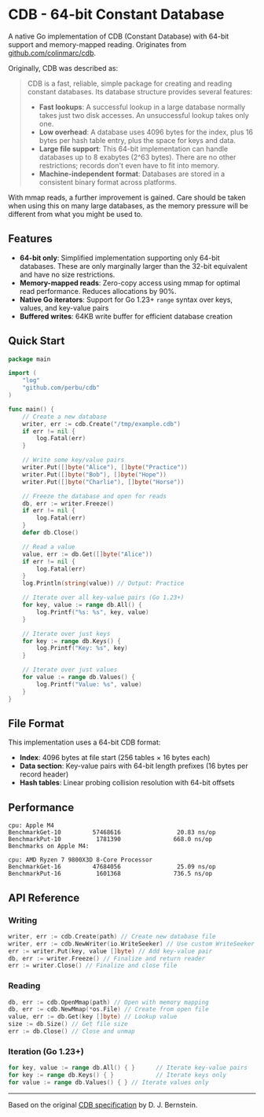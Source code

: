 # CDB - 64-bit Constant Database

A native Go implementation of CDB (Constant Database) with 64-bit support and memory-mapped reading. Originates
from [github.com/colinmarc/cdb](https://github.com/colinmarc/cdb).

Originally, CDB was described as:
> CDB is a fast, reliable, simple package for creating and reading constant databases. Its database structure provides
> several features:
> - **Fast lookups**: A successful lookup in a large database normally takes just two disk accesses. An unsuccessful
    lookup takes only one.
> - **Low overhead**: A database uses 4096 bytes for the index, plus 16 bytes per hash table entry, plus the space for
    keys and data.
> - **Large file support**: This 64-bit implementation can handle databases up to 8 exabytes (2^63 bytes). There are no
    other restrictions; records don't even have to fit into memory.
> - **Machine-independent format**: Databases are stored in a consistent binary format across platforms.

With mmap reads, a further improvement is gained. Care should be taken when using this on many large databases, as the
memory pressure will be different from what you might be used to.

## Features

- **64-bit only**: Simplified implementation supporting only 64-bit databases. These are only marginally larger than the
  32-bit equivalent and have no size restrictions.
- **Memory-mapped reads**: Zero-copy access using mmap for optimal read performance. Reduces allocations by 90%.
- **Native Go iterators**: Support for Go 1.23+ `range` syntax over keys, values, and key-value pairs
- **Buffered writes**: 64KB write buffer for efficient database creation

## Quick Start

```go
package main

import (
	"log"
	"github.com/perbu/cdb"
)

func main() {
	// Create a new database
	writer, err := cdb.Create("/tmp/example.cdb")
	if err != nil {
		log.Fatal(err)
	}

	// Write some key/value pairs
	writer.Put([]byte("Alice"), []byte("Practice"))
	writer.Put([]byte("Bob"), []byte("Hope"))
	writer.Put([]byte("Charlie"), []byte("Horse"))

	// Freeze the database and open for reads
	db, err := writer.Freeze()
	if err != nil {
		log.Fatal(err)
	}
	defer db.Close()

	// Read a value
	value, err := db.Get([]byte("Alice"))
	if err != nil {
		log.Fatal(err)
	}
	log.Println(string(value)) // Output: Practice

	// Iterate over all key-value pairs (Go 1.23+)
	for key, value := range db.All() {
		log.Printf("%s: %s", key, value)
	}

	// Iterate over just keys
	for key := range db.Keys() {
		log.Printf("Key: %s", key)
	}

	// Iterate over just values  
	for value := range db.Values() {
		log.Printf("Value: %s", value)
	}
}
```

## File Format

This implementation uses a 64-bit CDB format:

- **Index**: 4096 bytes at file start (256 tables × 16 bytes each)
- **Data section**: Key-value pairs with 64-bit length prefixes (16 bytes per record header)
- **Hash tables**: Linear probing collision resolution with 64-bit offsets

## Performance
```
cpu: Apple M4
BenchmarkGet-10         57468616                20.83 ns/op
BenchmarkPut-10          1781390               668.0 ns/op
Benchmarks on Apple M4:
```

```
cpu: AMD Ryzen 7 9800X3D 8-Core Processor
BenchmarkGet-16         47684056                25.09 ns/op
BenchmarkPut-16          1601368               736.5 ns/op
```

## API Reference

### Writing

```go
writer, err := cdb.Create(path) // Create new database file
writer, err := cdb.NewWriter(io.WriteSeeker) // Use custom WriteSeeker
err := writer.Put(key, value []byte) // Add key-value pair
db, err := writer.Freeze() // Finalize and return reader
err := writer.Close() // Finalize and close file
```

### Reading

```go
db, err := cdb.OpenMmap(path) // Open with memory mapping
db, err := cdb.NewMmap(*os.File) // Create from open file  
value, err := db.Get(key []byte) // Lookup value
size := db.Size() // Get file size
err := db.Close() // Close and unmap
```

### Iteration (Go 1.23+)

```go
for key, value := range db.All() { }      // Iterate key-value pairs
for key := range db.Keys() { }            // Iterate keys only
for value := range db.Values() { } // Iterate values only
```

---

Based on the original [CDB specification](http://cr.yp.to/cdb.html) by D. J. Bernstein.